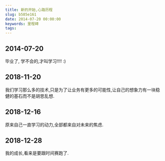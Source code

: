 ```yaml
---
title: 新的开始,心路历程
slug: b585e161
date: 2014-07-20 00:00:00
keywords: 里程碑
tags:
---
```

## 2014-07-20
毕业了,
学不会的,才叫学习!!!!
:) 


## 2018-11-20
我们学习那么多的技术,只是为了让业务有更多的可能性,让自己的想象力有一块稳健的基石而不是胡思乱想.

## 2018-12-16
原来自己一直学习的动力,全部都来自对未来的焦虑.

## 2018-12-28
我的成长,看来是要跟时间赛跑了.